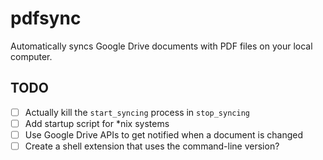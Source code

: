 # pdfsync

Automatically syncs Google Drive documents with PDF files on your local computer.

## TODO

- [ ] Actually kill the `start_syncing` process in `stop_syncing`
- [ ] Add startup script for *nix systems
- [ ] Use Google Drive APIs to get notified when a document is changed
- [ ] Create a shell extension that uses the command-line version?
